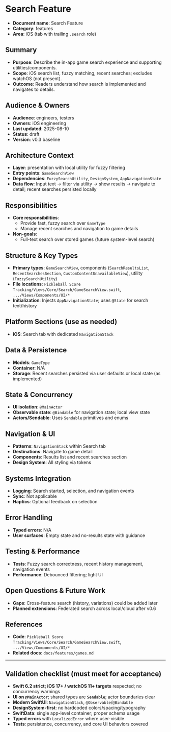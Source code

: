 # Search Feature

- **Document name**: Search Feature
- **Category**: features
- **Area**: iOS (tab with trailing `.search` role)

## Summary

- **Purpose**: Describe the in-app game search experience and supporting utilities/components.
- **Scope**: iOS search list, fuzzy matching, recent searches; excludes watchOS (not present).
- **Outcome**: Readers understand how search is implemented and navigates to details.

## Audience & Owners

- **Audience**: engineers, testers
- **Owners**: iOS engineering
- **Last updated**: 2025-08-10
- **Status**: draft
- **Version**: v0.3 baseline

## Architecture Context

- **Layer**: presentation with local utility for fuzzy filtering
- **Entry points**: `GameSearchView`
- **Dependencies**: `FuzzySearchUtility`, `DesignSystem`, `AppNavigationState`
- **Data flow**: Input text → filter via utility → show results → navigate to detail; recent searches persisted locally

## Responsibilities

- **Core responsibilities**:
  - Provide fast, fuzzy search over `GameType`
  - Manage recent searches and navigation to game details
- **Non-goals**:
  - Full-text search over stored games (future system-level search)

## Structure & Key Types

- **Primary types**: `GameSearchView`, components (`SearchResultsList`, `RecentSearchesSection`, `CustomContentUnavailableView`), utility (`FuzzySearchUtility`)
- **File locations**: `Pickleball Score Tracking/Views/Core/Search/GameSearchView.swift`, `.../Views/Components/UI/*`
- **Initialization**: Injects `AppNavigationState`; uses `@State` for search text/history

## Platform Sections (use as needed)

- **iOS**: Search tab with dedicated `NavigationStack`

## Data & Persistence

- **Models**: `GameType`
- **Container**: N/A
- **Storage**: Recent searches persisted via user defaults or local state (as implemented)

## State & Concurrency

- **UI isolation**: `@MainActor`
- **Observable state**: `@Bindable` for navigation state; local view state
- **Actors/Sendable**: Uses `Sendable` primitives and enums

## Navigation & UI

- **Patterns**: `NavigationStack` within Search tab
- **Destinations**: Navigate to game detail
- **Components**: Results list and recent searches section
- **Design System**: All styling via tokens

## Systems Integration

- **Logging**: Search started, selection, and navigation events
- **Sync**: Not applicable
- **Haptics**: Optional feedback on selection

## Error Handling

- **Typed errors**: N/A
- **User surfaces**: Empty state and no-results state with guidance

## Testing & Performance

- **Tests**: Fuzzy search correctness, recent history management, navigation events
- **Performance**: Debounced filtering; light UI

## Open Questions & Future Work

- **Gaps**: Cross-feature search (history, variations) could be added later
- **Planned extensions**: Federated search across local/cloud after v0.6

## References

- **Code**: `Pickleball Score Tracking/Views/Core/Search/GameSearchView.swift`, `.../Views/Components/UI/*`
- **Related docs**: `docs/features/games.md`

---

## Validation checklist (must meet for acceptance)

- **Swift 6.2 strict; iOS 17+ / watchOS 11+ targets** respected; no concurrency warnings
- **UI on `@MainActor`**; shared types are **`Sendable`**; actor boundaries clear
- **Modern SwiftUI**: `NavigationStack`, `@Observable`/`@Bindable`
- **DesignSystem-first**: no hardcoded colors/spacing/typography
- **SwiftData**: single app-level container; proper schema usage
- **Typed errors** with `LocalizedError` where user-visible
- **Tests**: persistence, concurrency, and core UI behaviors covered
